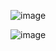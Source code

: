  ![image](https://github.com/jackpaddock/Springboard-Data-Science-Boot-Camp/assets/129892021/305b3573-b00b-4163-b2fd-ec68d9c7e024)


 ![image](https://github.com/jackpaddock/Springboard-Data-Science-Boot-Camp/assets/129892021/129c58e6-8d15-4d8c-becd-0e5531ea278a)



